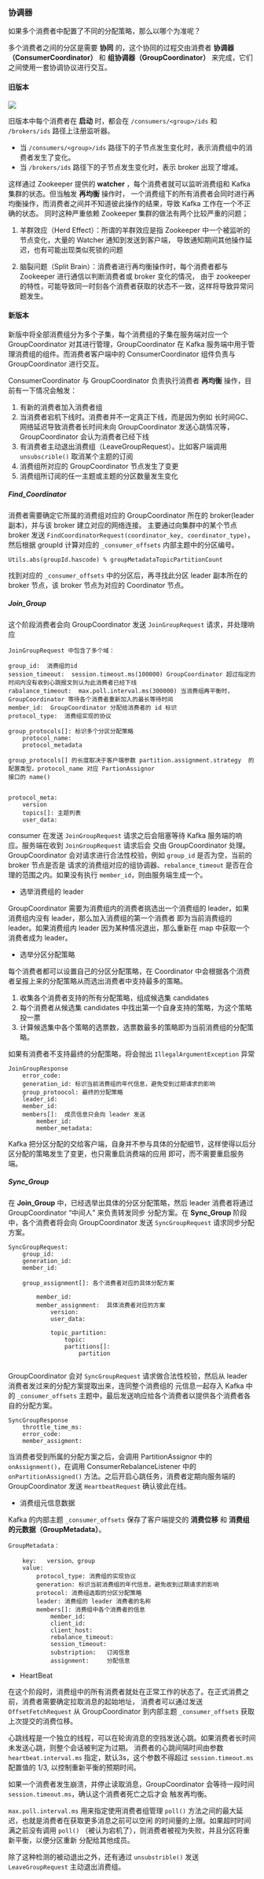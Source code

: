 
### 协调器

如果多个消费者中配置了不同的分配策略，那么以哪个为准呢？

多个消费者之间的分区是需要 __协同__ 的，这个协同的过程交由消费者 __协调器（ConsumerCoordinator）__ 和 __组协调器（GroupCoordinator）__ 
来完成，它们之间使用一套协调协议进行交互。



#### 旧版本

![](/img/kafka-zookeeper-struct.png)

旧版本中每个消费者在 __启动__ 时，都会在 `/consumers/<group>/ids` 和 `/brokers/ids` 路径上注册监听器。

* 当 `/consumers/<group>/ids` 路径下的子节点发生变化时，表示消费组中的消费者发生了变化。
* 当 `/brokers/ids` 路径下的子节点发生变化时，表示 broker 出现了增减。

这样通过 Zookeeper 提供的 __watcher__ ，每个消费者就可以监听消费组和 Kafka 集群的状态。但当触发 __再均衡__ 操作时，
一个消费组下的所有消费者会同时进行再均衡操作，而消费者之间并不知道彼此操作的结果，导致 Kafka 工作在一个不正确的状态。
同时这种严重依赖 Zookeeper 集群的做法有两个比较严重的问题；

1. 羊群效应（Herd Effect）：所谓的羊群效应是指 Zookeeper 中一个被监听的节点变化，大量的 Watcher 通知到发送到客户端，
导致通知期间其他操作延迟，也有可能出现类似死锁的问题

2. 脑裂问题（Split Brain）：消费者进行再均衡操作时，每个消费者都与 Zookeeper 进行通信以判断消费者或 broker 变化的情况，
由于 zookeeper 的特性，可能导致同一时刻各个消费者获取的状态不一致，这样将导致异常问题发生。

#### 新版本

新版中将全部消费组分为多个子集，每个消费组的子集在服务端对应一个 GroupCoordinator 对其进行管理，GroupCoordinator 在 Kafka
服务端中用于管理消费组的组件。而消费者客户端中的 ConsumerCoordinator 组件负责与 GroupCoordinator 进行交互。

ConsumerCoordinator 与 GroupCoordinator 负责执行消费者 __再均衡__ 操作，目前有一下情况会触发：

1. 有新的消费者加入消费者组
2. 当消费者宕机下线时。消费者并不一定真正下线，而是因为例如 长时间GC、网络延迟导致消费者长时间未向 GroupCoordinator 发送心跳情况等，
GroupCoordinator 会认为消费者已经下线
3. 有消费者主动退出消费组（LeaveGroupRequest）。比如客户端调用 `unsubscrible()` 取消某个主题的订阅
4. 消费组所对应的 GroupCoordinator 节点发生了变更
5. 消费组所订阅的任一主题或主题的分区数量发生变化

##### Find_Coordinator

消费者需要确定它所属的消费组对应的 GroupCoordinator 所在的 broker(leader副本)，并与该 broker 建立对应的网络连接。
主要通过向集群中的某个节点 broker 发送 `FindCoordinatorRequest(coordinator_key, coordinator_type)`，然后根据 groupId 
计算对应的 `_consumer_offsets` 内部主题中的分区编号。

```
Utils.abs(groupId.hascode) % groupMetadataTopicPartitionCount
```

找到对应的 `_consumer_offsets` 中的分区后，再寻找此分区 leader 副本所在的 broker 节点，该 broker 节点为对应的 Coordinator 节点。


##### Join_Group

这个阶段消费者会向 GroupCoordinator 发送 `JoinGroupRequest` 请求，并处理响应

```
JoinGroupRequest 中包含了多个域：

group_id:  消费组的id
session_timeout:  session.timeout.ms(100000) GroupCoordinator 超过指定的时间内没有收到心跳报文则认为此消费者已经下线
rabalance_timeout:  max.poll.interval.ms(300000) 当消费组再平衡时，GroupCoordinator 等待各个消费者重新加入的最长等待时间
member_id:  GroupCoordinator 分配给消费者的 id 标识
protocol_type:  消费组实现的协议

group_protocols[]: 标识多个分区分配策略
    protocol_name: 
    protocol_metadata

group_protocols[] 的长度取决于客户端参数 partition.assignment.strategy  的配置类型，protocol_name 对应 PartionAssignor 
接口的 name() 


protocol_meta: 
    version
    topics[]: 主题列表
    user_data: 
```

consumer 在发送 `JoinGroupRequest` 请求之后会阻塞等待 Kafka 服务端的响应。服务端在收到 `JoinGroupRequest` 请求后会
交由 GroupCoordinator 处理。GroupCoordinator 会对请求进行合法性校验，例如 `group_id` 是否为空，当前的 broker 节点是否是
请求的消费组对应的组协调器、`rebalance_timeout` 是否在合理的范围之内。如果没有执行 `member_id`，则由服务端生成一个。

* 选举消费组的 leader
 
GroupCoordinator 需要为消费组内的消费者挑选出一个消费组的 leader，如果消费组内没有 leader，那么加入消费组的第一个消费者
即为当前消费组的 leader。如果消费组内 leader 因为某种情况退出，那么重新在 map 中获取一个消费者成为 leader。
 
* 选举分区分配策略 
 
每个消费者都可以设置自己的分区分配策略，在 Coordinator 中会根据各个消费者呈报上来的分配策略从而选出消费者中支持最多的策略。

1. 收集各个消费者支持的所有分配策略，组成候选集 candidates
2. 每个消费者从候选集 candidates 中找出第一个自身支持的策略，为这个策略投一票
3. 计算候选集中各个策略的选票数，选票数最多的策略即为当前消费组的分配策略。

如果有消费者不支持最终的分配策略，将会抛出 `IllegalArgumentException` 异常

```
JoinGroupResponse
    error_code: 
    generation_id: 标识当前消费组的年代信息，避免受到过期请求的影响
    group_protoocol: 最终的分配策略
    leader_id: 
    member_id: 
    members[]:  成员信息只会向 leader 发送
        member_id:
        member_metadata:
```

Kafka 把分区分配的交给客户端，自身并不参与具体的分配细节，这样使得以后分区分配的策略发生了变更，也只需重启消费端的应用
即可，而不需要重启服务端。

##### Sync_Group

在 __Join_Group__ 中，已经选举出具体的分区分配策略，然后 leader 消费者将通过 GroupCoordinator “中间人” 来负责转发同步
分配方案。在 __Sync_Group__ 阶段中，各个消费者将会向 GroupCoordinator 发送 `SyncGroupRequest` 请求同步分配方案。

```
SyncGroupRequest: 
    group_id:
    generation_id:
    member_id:

    group_assignment[]: 各个消费者对应的具体分配方案
        
        member_id:
        member_assignment:  具体消费者对应的方案 
            version:
            user_data: 

            topic_partition: 
                topic: 
                partitions[]:
                    partition 
        
``` 

GroupCoordinator 会对 `SyncGroupRequest` 请求做合法性校验，然后从 leader 消费者发过来的分配方案提取出来，连同整个消费组的
元信息一起存入 Kafka 中的 `_consumer_offsets` 主题中，最后发送响应给各个消费者以提供各个消费者各自的分配方案。

```
SyncGroupResponse
    throttle_time_ms:
    error_code:  
    member_assigment:
```

当消费者受到所属的分配方案之后，会调用 PartitionAssignor 中的 `onAssignment()`，在调用 ConsumerRebalanceListener 中的 
`onPartitionAssigned()` 方法。之后开启心跳任务，消费者定期向服务端的 GroupCoordinator 发送 `HeartbeatRequest` 确认彼此在线。


* 消费组元信息数据

Kafka 的内部主题 `_consumer_offsets` 保存了客户端提交的 __消费位移__ 和 __消费组的元数据（GroupMetadata）__。

```
GroupMetadata：

    key:   version、group
    value:
        protocol_type: 消费组的实现协议
        generation: 标识当前消费组的年代信息，避免收到过期请求的影响
        protocol: 消费组选取的分区分配策略
        leader: 消费组的 leader 消费者的名称
        members[]: 消费组中各个消费者的信息
            member_id:
            client_id:
            client_host:
            rebalance_timeout:
            session_timeout:
            substription:   订阅信息
            assignment:     分配信息
``` 

* HeartBeat

在这个阶段时，消费组中的所有消费者就处在正常工作的状态了。在正式消费之前，消费者需要确定拉取消息的起始地址，
消费者可以通过发送 `OffsetFetchRequest` 从 GroupCoordinator 到内部主题 `_consumer_offsets` 获取上次提交的消费位移。

心跳线程是一个独立的线程，可以在轮询消息的空挡发送心跳。如果消费者长时间未发送心跳，则整个会话被判定为过期。
消费者的心跳间隔时间由参数 `heartbeat.interval.ms` 指定，默认3s，这个参数不得超过 `session.timeout.ms` 配置值的 1/3,
以控制重新平衡的预期时间。

如果一个消费者发生崩溃，并停止读取消息，GroupCoordinator 会等待一段时间 `session.timeout.ms`，确认这个消费者死亡之后才会
触发再均衡。

`max.poll.interval.ms` 用来指定使用消费者组管理 `poll()` 方法之间的最大延迟，也就是消费者在获取更多消息之前可以空闲
的时间量的上限。如果超时时间满之前没有调用 `poll()` （被认为宕机了），则消费者被视为失败，并且分区将重新平衡，以便分区重新
分配给其他成员。

除了这种检测的被动退出之外，还有通过 `unsubstrible()` 发送 `LeaveGroupRequest` 主动退出消费组。



